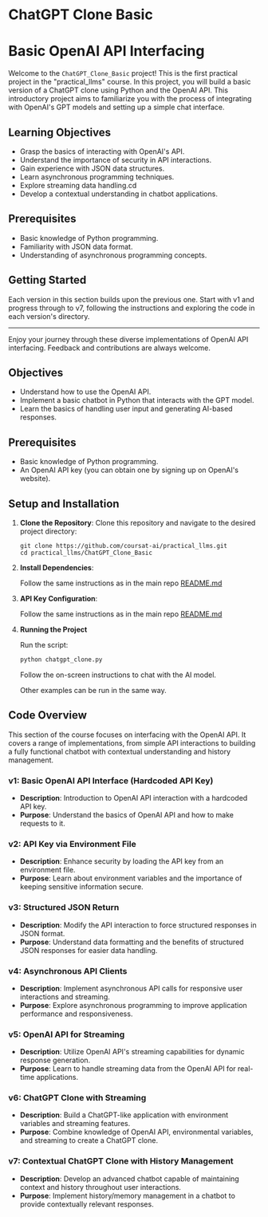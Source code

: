 # ChatGPT Clone Basic

# Basic OpenAI API Interfacing

Welcome to the `ChatGPT_Clone_Basic` project! This is the first practical project in the "practical_llms" course. In this project, you will build a basic version of a ChatGPT clone using Python and the OpenAI API. This introductory project aims to familiarize you with the process of integrating with OpenAI's GPT models and setting up a simple chat interface.



## Learning Objectives
- Grasp the basics of interacting with OpenAI's API.
- Understand the importance of security in API interactions.
- Gain experience with JSON data structures.
- Learn asynchronous programming techniques.
- Explore streaming data handling.cd
- Develop a contextual understanding in chatbot applications.

## Prerequisites
- Basic knowledge of Python programming.
- Familiarity with JSON data format.
- Understanding of asynchronous programming concepts.

## Getting Started
Each version in this section builds upon the previous one. Start with v1 and progress through to v7, following the instructions and exploring the code in each version's directory.

---

Enjoy your journey through these diverse implementations of OpenAI API interfacing. Feedback and contributions are always welcome.


## Objectives

- Understand how to use the OpenAI API.
- Implement a basic chatbot in Python that interacts with the GPT model.
- Learn the basics of handling user input and generating AI-based responses.

## Prerequisites

- Basic knowledge of Python programming.
- An OpenAI API key (you can obtain one by signing up on OpenAI's website).

## Setup and Installation

1. **Clone the Repository**:
Clone this repository and navigate to the desired project directory:
   ```
   git clone https://github.com/coursat-ai/practical_llms.git
   cd practical_llms/ChatGPT_Clone_Basic
   ```

2. **Install Dependencies**:

    Follow the same instructions as in the main repo [README.md](../README.md)


3. **API Key Configuration**:

    Follow the same instructions as in the main repo [README.md](../README.md)

4. **Running the Project**

    Run the script:

    ```bash
    python chatgpt_clone.py
    ```

    Follow the on-screen instructions to chat with the AI model.

    Other examples can be run in the same way.

## Code Overview

This section of the course focuses on interfacing with the OpenAI API. It covers a range of implementations, from simple API interactions to building a fully functional chatbot with contextual understanding and history management.


### v1: Basic OpenAI API Interface (Hardcoded API Key)
- **Description**: Introduction to OpenAI API interaction with a hardcoded API key.
- **Purpose**: Understand the basics of OpenAI API and how to make requests to it.

### v2: API Key via Environment File
- **Description**: Enhance security by loading the API key from an environment file.
- **Purpose**: Learn about environment variables and the importance of keeping sensitive information secure.

### v3: Structured JSON Return
- **Description**: Modify the API interaction to force structured responses in JSON format.
- **Purpose**: Understand data formatting and the benefits of structured JSON responses for easier data handling.

### v4: Asynchronous API Clients
- **Description**: Implement asynchronous API calls for responsive user interactions and streaming.
- **Purpose**: Explore asynchronous programming to improve application performance and responsiveness.

### v5: OpenAI API for Streaming
- **Description**: Utilize OpenAI API's streaming capabilities for dynamic response generation.
- **Purpose**: Learn to handle streaming data from the OpenAI API for real-time applications.

### v6: ChatGPT Clone with Streaming
- **Description**: Build a ChatGPT-like application with environment variables and streaming features.
- **Purpose**: Combine knowledge of OpenAI API, environmental variables, and streaming to create a ChatGPT clone.

### v7: Contextual ChatGPT Clone with History Management
- **Description**: Develop an advanced chatbot capable of maintaining context and history throughout user interactions.
- **Purpose**: Implement history/memory management in a chatbot to provide contextually relevant responses.    
